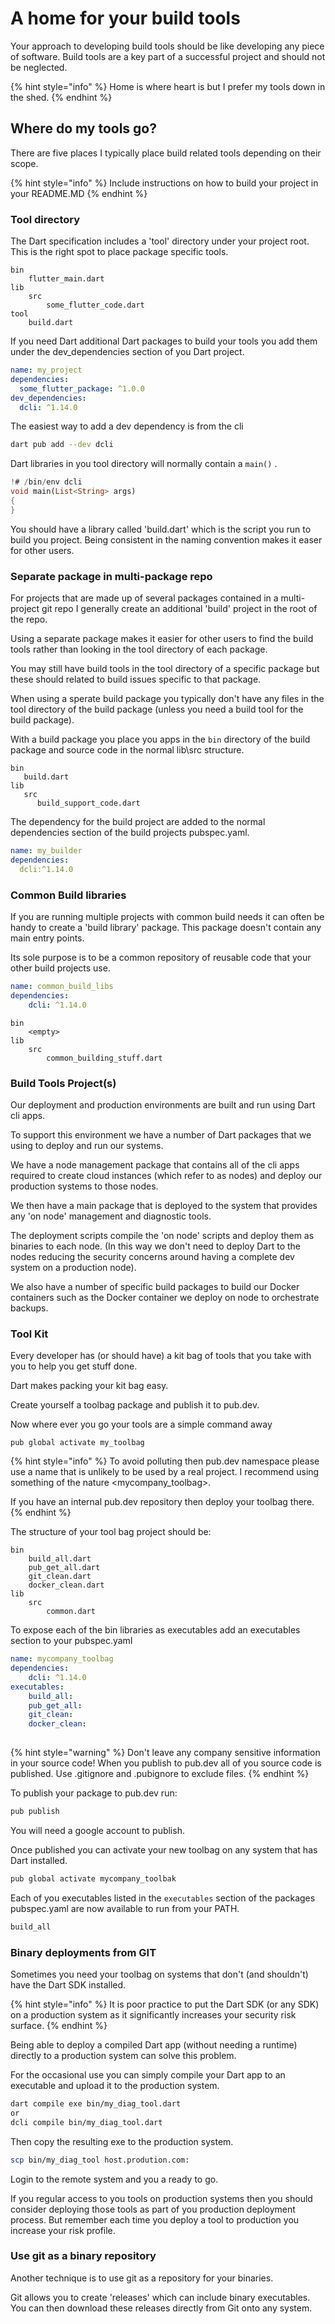 # A home for your build tools

Your approach to developing build tools should be like developing any piece of software. Build tools are a key part of a successful project and should not be neglected.

{% hint style="info" %}
Home is where heart is but I prefer my tools down in the shed.
{% endhint %}

## &#x20;Where do my tools go?

There are five places I typically place build related tools depending on their scope.

{% hint style="info" %}
Include instructions on how to build your project in your README.MD
{% endhint %}

### Tool directory

The Dart specification includes a 'tool' directory under your project root. This is the right spot to place package specific tools.

```
bin
    flutter_main.dart
lib
    src
        some_flutter_code.dart
tool
    build.dart
```

If you need Dart additional Dart packages to build your tools you add them under the dev\_dependencies section of you Dart project.

```yaml
name: my_project
dependencies:
  some_flutter_package: ^1.0.0
dev_dependencies:
  dcli: ^1.14.0
```

The easiest way to add a dev dependency is from the cli

```bash
dart pub add --dev dcli
```

Dart libraries in you tool directory will normally contain a `main()` .&#x20;

```dart
!# /bin/env dcli
void main(List<String> args)
{
}
```

You should have a library called 'build.dart' which is the script you run to build you project. Being consistent in the naming convention makes it easer for other users.

### Separate package in multi-package repo

For projects that are made up of several packages contained in a multi-project git repo I generally create an additional 'build' project in the root of the repo.

Using a separate package makes it easier for other users to find the build tools rather than looking in the tool directory of each package.

You may still have build tools in the tool directory of a specific package but these should related to build issues specific to that package.

When using a sperate build package you typically don't have any files in the tool directory of the build package (unless you need a build tool for the build package).

With a build package you place you apps in the `bin` directory of the build package and source code in the normal lib\src structure.

```
bin
   build.dart
lib
   src
      build_support_code.dart
```

The dependency for the build project are added to the normal dependencies section of the build projects pubspec.yaml.&#x20;

```yaml
name: my_builder
dependencies:
  dcli:^1.14.0
```

### Common Build libraries

If you are running multiple projects with common build needs it can often be handy to create a 'build library' package. This package doesn't contain any main entry points.

Its sole purpose is to be a common repository of reusable code that your other build projects use.

```yaml
name: common_build_libs
dependencies:
    dcli: ^1.14.0
```

```
bin
    <empty>
lib
    src
        common_building_stuff.dart
```

### Build Tools Project(s)

Our deployment and production environments are built and run using Dart cli apps.

To support this environment we have a number of Dart packages that we using to deploy and run our systems.

We have a node management package that contains all of the cli apps required to create cloud instances (which refer to as nodes) and deploy our production systems to those nodes.

We then have a main package that is deployed to the system that provides any 'on node' management and diagnostic tools.

The deployment scripts compile the 'on node' scripts and deploy them as binaries to each node. (In this way we don't need to deploy Dart to the nodes reducing the security concerns around having a complete dev system on a production node).

&#x20;We also have a number of  specific build packages to build our Docker containers such as the Docker container we deploy on node to orchestrate backups.

### Tool Kit

Every developer has (or should have) a kit bag of tools that you take with you to help you get stuff done.

Dart makes packing your kit bag easy.

Create yourself a toolbag package and publish it to pub.dev.

Now where ever you go your tools are a simple command away

```
pub global activate my_toolbag
```

{% hint style="info" %}
To avoid polluting then pub.dev namespace please use a name that is unlikely to be used by a real project.  I recommend using something of the nature \<mycompany\_toolbag>.

If you have an internal pub.dev repository then deploy your toolbag there.
{% endhint %}

The structure of your tool bag project should be:

```
bin
    build_all.dart
    pub_get_all.dart
    git_clean.dart
    docker_clean.dart
lib
    src
        common.dart
```

To expose each of the bin libraries as executables add an executables section to your pubspec.yaml

```yaml
name: mycompany_toolbag
dependencies:
    dcli: ^1.14.0
executables:
    build_all:
    pub_get_all:
    git_clean:
    docker_clean:
    
```

{% hint style="warning" %}
Don't leave any company sensitive information in your source code! When you publish to pub.dev all of you source code is published. Use .gitignore and .pubignore to exclude files.
{% endhint %}

To publish your package to pub.dev run:

```bash
pub publish
```

You will need a google account to publish.

Once published you can activate your new toolbag on any system that has Dart installed.

```bash
pub global activate mycompany_toolbak
```

Each of you executables listed in the `executables` section of the packages pubspec.yaml are now available to run from your PATH.

```bash
build_all
```

### Binary deployments from GIT

Sometimes you need your toolbag on systems that don't (and shouldn't) have the Dart SDK installed.

{% hint style="info" %}
It is poor practice to put the Dart SDK (or any SDK) on a production system as it significantly increases your security risk surface.
{% endhint %}

&#x20;Being able to deploy a compiled Dart app (without needing a runtime) directly to a production system can solve this problem.

For the occasional use you can simply compile your Dart app to an executable and upload it to the production system.

```bash
dart compile exe bin/my_diag_tool.dart
or
dcli compile bin/my_diag_tool.dart
```

Then copy the resulting exe to the production system.

```bash
scp bin/my_diag_tool host.prodution.com:
```

Login to the remote system and you a ready to go.

If you regular access to you tools on production systems then you should consider deploying those tools as part of you production deployment process. But remember each time you deploy a tool to production you increase your risk profile.

### Use git as a binary repository

Another technique is to use git as a repository for your binaries.

Git allows you to create 'releases' which can include binary executables.  You can then download these releases directly from Git onto any system. &#x20;

